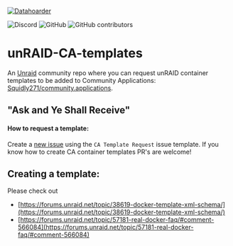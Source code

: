 [![Datahoarder](https://raw.githubusercontent.com/selfhosters/unRAID-CA-templates/master/.github/ISSUE_TEMPLATE/discord_unraid_unraid.png )](https://discord.gg/qWPbc8R)

![Discord](https://img.shields.io/discord/642536076560433153.svg?color=darkorange&style=for-the-badge)
![GitHub](https://img.shields.io/github/license/selfhosters/unRAID-CA-templates.svg?color=darkorange&style=for-the-badge)
![GitHub contributors](https://img.shields.io/github/contributors/selfhosters/unRAID-CA-templates.svg?color=darkorange&style=for-the-badge)

# unRAID-CA-templates
An [Unraid](https://discord.gg/qWPbc8R) community repo where you can request unRAID container templates to be added to Community Applications: [Squidly271/community.applications](https://github.com/Squidly271/community.applications). 

## "Ask and Ye Shall Receive" 


#### How to request a template: 

Create a [new issue](https://github.com/selfhosters/unRAID-CA-templates/issues/new?assignees=&labels=Template+Request&template=ca-template-request.md&title=CA+Template+Request+-+%3Capplication+name%3E) using the `CA Template Request` issue template. If you know how to create CA container templates PR's are welcome!

## Creating a template: 
Please check out 
- [https://forums.unraid.net/topic/38619-docker-template-xml-schema/](https://forums.unraid.net/topic/38619-docker-template-xml-schema/) 
- [https://forums.unraid.net/topic/57181-real-docker-faq/#comment-566084](https://forums.unraid.net/topic/57181-real-docker-faq/#comment-566084)
